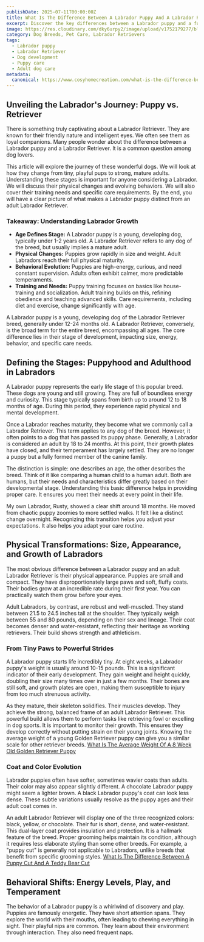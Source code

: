 ```yaml
---
publishDate: 2025-07-11T00:00:00Z
title: What Is The Difference Between A Labrador Puppy And A Labrador Retriever
excerpt: Discover the key differences between a Labrador puppy and a full-grown Labrador Retriever, covering growth, behavior, training, and care needs.
image: https://res.cloudinary.com/dky6urpy2/image/upload/v1752179277/blog_image_1752179277_zoqaja.webp
category: Dog Breeds, Pet Care, Labrador Retrievers
tags:
  - Labrador puppy
  - Labrador Retriever
  - Dog development
  - Puppy care
  - Adult dog care
metadata:
  canonical: https://www.cosyhomecreation.com/what-is-the-difference-between-a-labrador-puppy-and-a-labrador-retriever
---
```


## Unveiling the Labrador's Journey: Puppy vs. Retriever

There is something truly captivating about a Labrador Retriever. They are known for their friendly nature and intelligent eyes. We often see them as loyal companions. Many people wonder about the difference between a Labrador puppy and a Labrador Retriever. It is a common question among dog lovers.

This article will explore the journey of these wonderful dogs. We will look at how they change from tiny, playful pups to strong, mature adults. Understanding these stages is important for anyone considering a Labrador. We will discuss their physical changes and evolving behaviors. We will also cover their training needs and specific care requirements. By the end, you will have a clear picture of what makes a Labrador puppy distinct from an adult Labrador Retriever.

### Takeaway: Understanding Labrador Growth

*   **Age Defines Stage:** A Labrador puppy is a young, developing dog, typically under 1-2 years old. A Labrador Retriever refers to any dog of the breed, but usually implies a mature adult.
*   **Physical Changes:** Puppies grow rapidly in size and weight. Adult Labradors reach their full physical maturity.
*   **Behavioral Evolution:** Puppies are high-energy, curious, and need constant supervision. Adults often exhibit calmer, more predictable temperaments.
*   **Training and Needs:** Puppy training focuses on basics like house-training and socialization. Adult training builds on this, refining obedience and teaching advanced skills. Care requirements, including diet and exercise, change significantly with age.

A Labrador puppy is a young, developing dog of the Labrador Retriever breed, generally under 12-24 months old. A Labrador Retriever, conversely, is the broad term for the entire breed, encompassing all ages. The core difference lies in their stage of development, impacting size, energy, behavior, and specific care needs.

## Defining the Stages: Puppyhood and Adulthood in Labradors

A Labrador puppy represents the early life stage of this popular breed. These dogs are young and still growing. They are full of boundless energy and curiosity. This stage typically spans from birth up to around 12 to 18 months of age. During this period, they experience rapid physical and mental development.

Once a Labrador reaches maturity, they become what we commonly call a Labrador Retriever. This term applies to any dog of the breed. However, it often points to a dog that has passed its puppy phase. Generally, a Labrador is considered an adult by 18 to 24 months. At this point, their growth plates have closed, and their temperament has largely settled. They are no longer a puppy but a fully formed member of the canine family.

The distinction is simple: one describes an age, the other describes the breed. Think of it like comparing a human child to a human adult. Both are humans, but their needs and characteristics differ greatly based on their developmental stage. Understanding this basic difference helps in providing proper care. It ensures you meet their needs at every point in their life.

My own Labrador, Rusty, showed a clear shift around 18 months. He moved from chaotic puppy zoomies to more settled walks. It felt like a distinct change overnight. Recognizing this transition helps you adjust your expectations. It also helps you adapt your care routine.

## Physical Transformations: Size, Appearance, and Growth of Labradors

The most obvious difference between a Labrador puppy and an adult Labrador Retriever is their physical appearance. Puppies are small and compact. They have disproportionately large paws and soft, fluffy coats. Their bodies grow at an incredible rate during their first year. You can practically watch them grow before your eyes.

Adult Labradors, by contrast, are robust and well-muscled. They stand between 21.5 to 24.5 inches tall at the shoulder. They typically weigh between 55 and 80 pounds, depending on their sex and lineage. Their coat becomes denser and water-resistant, reflecting their heritage as working retrievers. Their build shows strength and athleticism.

### From Tiny Paws to Powerful Strides

A Labrador puppy starts life incredibly tiny. At eight weeks, a Labrador puppy's weight is usually around 10-15 pounds. This is a significant indicator of their early development. They gain weight and height quickly, doubling their size many times over in just a few months. Their bones are still soft, and growth plates are open, making them susceptible to injury from too much strenuous activity.

As they mature, their skeleton solidifies. Their muscles develop. They achieve the strong, balanced frame of an adult Labrador Retriever. This powerful build allows them to perform tasks like retrieving fowl or excelling in dog sports. It is important to monitor their growth. This ensures they develop correctly without putting strain on their young joints. Knowing the average weight of a young Golden Retriever puppy can give you a similar scale for other retriever breeds. [What Is The Average Weight Of A 8 Week Old Golden Retriever Puppy](https://cosyhomecreation.com/what-is-the-average-weight-of-a-8-week-old-golden-retriever-puppy)

### Coat and Color Evolution

Labrador puppies often have softer, sometimes wavier coats than adults. Their color may also appear slightly different. A chocolate Labrador puppy might seem a lighter brown. A black Labrador puppy's coat can look less dense. These subtle variations usually resolve as the puppy ages and their adult coat comes in.

An adult Labrador Retriever will display one of the three recognized colors: black, yellow, or chocolate. Their fur is short, dense, and water-resistant. This dual-layer coat provides insulation and protection. It is a hallmark feature of the breed. Proper grooming helps maintain its condition, although it requires less elaborate styling than some other breeds. For example, a "puppy cut" is generally not applicable to Labradors, unlike breeds that benefit from specific grooming styles. [What Is The Difference Between A Puppy Cut And A Teddy Bear Cut](https://cosyhomecreation.com/what-is-the-difference-between-a-puppy-cut-and-a-teddy-bear-cut)

## Behavioral Shifts: Energy Levels, Play, and Temperament

The behavior of a Labrador puppy is a whirlwind of discovery and play. Puppies are famously energetic. They have short attention spans. They explore the world with their mouths, often leading to chewing everything in sight. Their playful nips are common. They learn about their environment through interaction. They also need frequent naps.